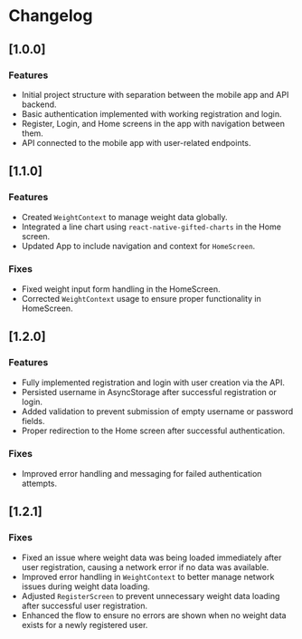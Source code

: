 # Changelog

## [1.0.0]
### Features
- Initial project structure with separation between the mobile app and API backend.
- Basic authentication implemented with working registration and login.
- Register, Login, and Home screens in the app with navigation between them.
- API connected to the mobile app with user-related endpoints.

## [1.1.0]
### Features
- Created `WeightContext` to manage weight data globally.
- Integrated a line chart using `react-native-gifted-charts` in the Home screen.
- Updated App to include navigation and context for `HomeScreen`.

### Fixes
- Fixed weight input form handling in the HomeScreen.
- Corrected `WeightContext` usage to ensure proper functionality in HomeScreen.

## [1.2.0]
### Features
- Fully implemented registration and login with user creation via the API.
- Persisted username in AsyncStorage after successful registration or login.
- Added validation to prevent submission of empty username or password fields.
- Proper redirection to the Home screen after successful authentication.
### Fixes
- Improved error handling and messaging for failed authentication attempts.

## [1.2.1]
### Fixes
- Fixed an issue where weight data was being loaded immediately after user registration, causing a network error if no data was available.
- Improved error handling in `WeightContext` to better manage network issues during weight data loading.
- Adjusted `RegisterScreen` to prevent unnecessary weight data loading after successful user registration.
- Enhanced the flow to ensure no errors are shown when no weight data exists for a newly registered user.

